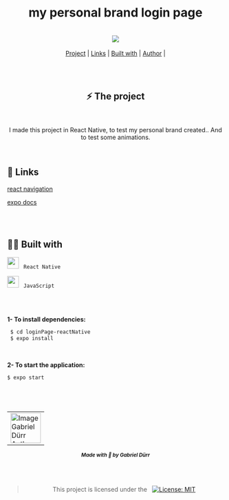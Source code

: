 
<h1 align="center" class="line-1 anim-typewriter"> my personal brand login page </h1>



<br>

<div align="center">
  

<img align="center" src="https://media2.giphy.com/media/ZkaliKDnbJWQV67SN1/giphy.gif?cid=790b76111f7b0728f01c01001854f0de8b5d981de42016a1&rid=giphy.gif&ct=g">

</div>


<br>
  
<div align="center"  class="links">
    <a href="#project">Project</a> |
     <a href="#links">Links</a> |
      <a href="#built_with">Built with</a> |
       <a href="#author">Author</a> |
</div>

<br/><br/>

<h2 align="center" id="project">⚡ The project </h2>

<br/>

<div align="center">
<p> I made this project in React Native, to test my personal brand created.. And to test some animations.</p>

</div>

<br>


<h2 id="links">🔗 Links</h2>

[react navigation](https://reactnavigation.org/) 

[expo docs](https://docs.expo.dev/) 


 <br><br>
<h2 id="built_with"> 🧙‍♂️ Built with</h2>

<div>

<img width="27px" class="icon" src="https://img.icons8.com/color/48/000000/react-native.png"/>  <code>  React Native </code> <br>

<img width="27px" src="https://img.icons8.com/dusk/22/000000/javascript-logo.png"/>  <code> JavaScript</code>
  
</div>

<br><br>




<b>1- To install dependencies:</b>

```bash
 $ cd loginPage-reactNative
 $ expo install 
```

<br/>

<b>2- To start the application:</b>
 
```bash
$ expo start 
```
<br><br>


<h5 id = "author" align="center"></h5>

<table align="center">
  <tr>
      <td>
      <a href="https://github.com/gabriel-durr">
        <img src="https://i.pinimg.com/736x/2d/0a/52/2d0a524829bc30e731bddac6fa0a0d08.jpg" width="70px;" alt="Image Gabriel Dürr Author"/><br>
      </a>
      </td>
  </tr>
</table>


<div align="center">
        <sub><b><em>Made with 💜 by Gabriel Dürr </em></b></sub>
</div>


<br/>
<br/>


<h2></h2>

<div align="center">
        
<h3 id="license" ></h3>

> This project is licensed under the  &nbsp; [![License: MIT](https://img.shields.io/badge/License-MIT-yellow.svg)](LICENSE)

</div>

